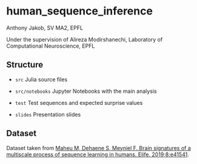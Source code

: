 # human_sequence_inference

Anthony Jakob, SV MA2, EPFL

Under the supervision of Alireza Modirshanechi, Laboratory of Computational Neuroscience, EPFL

## Structure

- `src` Julia source files

- `src/notebooks` Jupyter Notebooks with the main analysis

- `test` Test sequences and expected surprise values

- `slides` Presentation slides


## Dataset

Dataset taken from [Maheu M, Dehaene S, Meyniel F. Brain signatures of a multiscale process of sequence learning in humans. Elife. 2019;8:e41541](https://doi.org/10.7554/eLife.41541.016).
